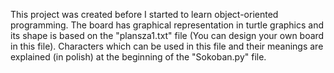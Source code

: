 This project was created before I started to learn object-oriented programming. The board has graphical representation in turtle graphics and its shape is based on the "plansza1.txt" file (You can design your own board in this file). Characters which can be used in this file and their meanings are explained (in polish) at the beginning of the "Sokoban.py" file.
